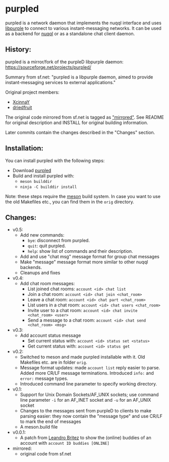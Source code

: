 # purpled

purpled is a network daemon that implements the nuqql interface and uses
[libpurple](https://developer.pidgin.im/) to connect to various
instant-messaging networks. It can be used as a backend for
[nuqql](https://github.com/hwipl/nuqql) or as a standalone chat client daemon.

## History:

purpled is a mirror/fork of the purpleD libpurple daemon:
https://sourceforge.net/projects/purpled/

Summary from sf.net:
"purpled is a libpurple daemon, aimed to provide instant-messaging services to
external applications."

Original project members:
* [XcinnaY](https://sourceforge.net/u/xcinnay/)
* [driedfruit](https://sourceforge.net/u/driedfruit/)

The original code mirrored from sf.net is tagged as
["mirrored"](https://github.com/hwipl/purpled/releases/tag/mirrored). See
README for original description and INSTALL for original building information.

Later commits contain the changes described in the "Changes" section.

## Installation:

You can install purpled with the following steps:

* Download [purpled](https://github.com/hwipl/purpled)
* Build and install purpled with:
  * `meson builddir`
  * `ninja -C builddir install`

Note: these steps require the [meson](https://mesonbuild.com/) build system.
In case you want to use the old Makefiles etc., you can find them in the `orig`
directory.

## Changes:

* v0.5:
  * Add new commands:
    * `bye`: disconnect from purpled.
    * `quit`: quit purpled.
    * `help`: show list of commands and their description.
  * Add and use "chat msg" message format for group chat messages
  * Make "message" message format more similar to other nuqql backends.
  * Cleanups and fixes
* v0.4:
  * Add chat room messages:
    * List joined chat rooms: `account <id> chat list`
    * Join a chat room: `account <id> chat join <chat_room>`
    * Leave a chat room: `account <id> chat part <chat_room>`
    * List users in a chat room: `account <id> chat users <chat_room>`
    * Invite user to a chat room: `account <id> chat invite <chat_room> <user>`
    * Send a message to a chat room: `account <id> chat send <chat_room> <msg>`
* v0.3:
  * Add account status message
    * Set current status with: `account <id> status set <status>`
    * Get current status with: `account <id> status get`
* v0.2:
  * Switched to meson and made purpled installable with it. Old Makefiles etc.
    are in folder `orig`.
  * Message format updates: made `account list` reply easier to parse. Added
    more CR/LF message terminations. Introduced `info:` and `error:` message
    types.
  * Introduced command line parameter to specify working directory.
* v0.1:
  * Support for Unix Domain Sockets/AF\_UNIX sockets; use command line
    parameter `-i` for an AF\_INET socket and `-u` for an AF\_UNIX socket
  * Changes to the messages sent from purpleD to clients to make parsing
    easier: they now contain the "message type" and use CR/LF to mark the end
    of messages
  * A meson.build file
* v0.0.1:
  * A patch from [Leandro Britez](https://sourceforge.net/u/britinx/) to show
    the (online) buddies of an account with `account ID buddies [ONLINE]`
* mirrored:
  * original code from sf.net
